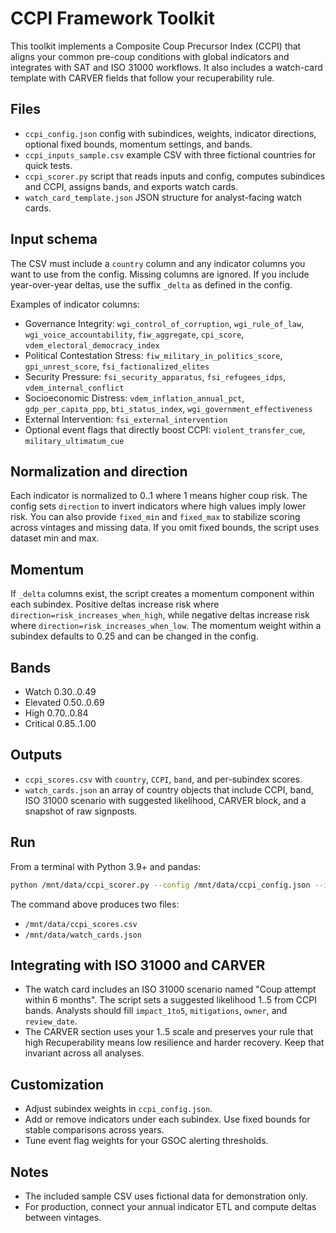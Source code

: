 
# CCPI Framework Toolkit

This toolkit implements a Composite Coup Precursor Index (CCPI) that aligns your common pre-coup conditions with global indicators and integrates with SAT and ISO 31000 workflows. It also includes a watch-card template with CARVER fields that follow your recuperability rule.

## Files
- `ccpi_config.json` config with subindices, weights, indicator directions, optional fixed bounds, momentum settings, and bands.
- `ccpi_inputs_sample.csv` example CSV with three fictional countries for quick tests.
- `ccpi_scorer.py` script that reads inputs and config, computes subindices and CCPI, assigns bands, and exports watch cards.
- `watch_card_template.json` JSON structure for analyst-facing watch cards.

## Input schema
The CSV must include a `country` column and any indicator columns you want to use from the config. Missing columns are ignored. If you include year-over-year deltas, use the suffix `_delta` as defined in the config.

Examples of indicator columns:
- Governance Integrity: `wgi_control_of_corruption`, `wgi_rule_of_law`, `wgi_voice_accountability`, `fiw_aggregate`, `cpi_score`, `vdem_electoral_democracy_index`
- Political Contestation Stress: `fiw_military_in_politics_score`, `gpi_unrest_score`, `fsi_factionalized_elites`
- Security Pressure: `fsi_security_apparatus`, `fsi_refugees_idps`, `vdem_internal_conflict`
- Socioeconomic Distress: `vdem_inflation_annual_pct`, `gdp_per_capita_ppp`, `bti_status_index`, `wgi_government_effectiveness`
- External Intervention: `fsi_external_intervention`
- Optional event flags that directly boost CCPI: `violent_transfer_cue`, `military_ultimatum_cue`

## Normalization and direction
Each indicator is normalized to 0..1 where 1 means higher coup risk. The config sets `direction` to invert indicators where high values imply lower risk. You can also provide `fixed_min` and `fixed_max` to stabilize scoring across vintages and missing data. If you omit fixed bounds, the script uses dataset min and max.

## Momentum
If `_delta` columns exist, the script creates a momentum component within each subindex. Positive deltas increase risk where `direction=risk_increases_when_high`, while negative deltas increase risk where `direction=risk_increases_when_low`. The momentum weight within a subindex defaults to 0.25 and can be changed in the config.

## Bands
- Watch 0.30..0.49
- Elevated 0.50..0.69
- High 0.70..0.84
- Critical 0.85..1.00

## Outputs
- `ccpi_scores.csv` with `country`, `CCPI`, `band`, and per-subindex scores.
- `watch_cards.json` an array of country objects that include CCPI, band, ISO 31000 scenario with suggested likelihood, CARVER block, and a snapshot of raw signposts.

## Run
From a terminal with Python 3.9+ and pandas:
```bash
python /mnt/data/ccpi_scorer.py --config /mnt/data/ccpi_config.json --inputs_csv /mnt/data/ccpi_inputs_sample.csv --out_scores_csv /mnt/data/ccpi_scores.csv --out_watchcards_json /mnt/data/watch_cards.json --watch_template /mnt/data/watch_card_template.json
```

The command above produces two files:
- `/mnt/data/ccpi_scores.csv`
- `/mnt/data/watch_cards.json`

## Integrating with ISO 31000 and CARVER
- The watch card includes an ISO 31000 scenario named "Coup attempt within 6 months". The script sets a suggested likelihood 1..5 from CCPI bands. Analysts should fill `impact_1to5`, `mitigations`, `owner`, and `review_date`.
- The CARVER section uses your 1..5 scale and preserves your rule that high Recuperability means low resilience and harder recovery. Keep that invariant across all analyses.

## Customization
- Adjust subindex weights in `ccpi_config.json`.
- Add or remove indicators under each subindex. Use fixed bounds for stable comparisons across years.
- Tune event flag weights for your GSOC alerting thresholds.

## Notes
- The included sample CSV uses fictional data for demonstration only.
- For production, connect your annual indicator ETL and compute deltas between vintages.
